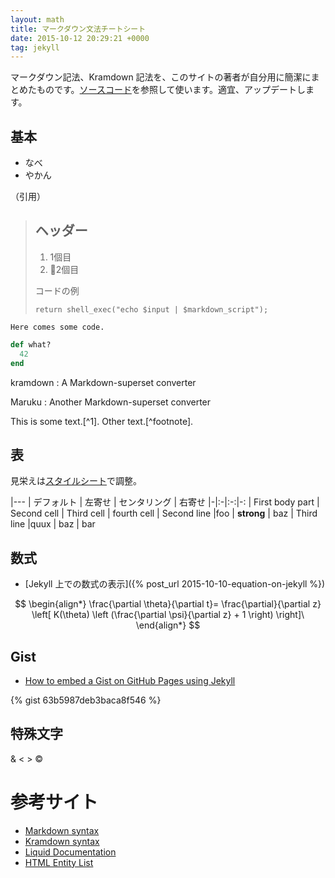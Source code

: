 ```yaml
---
layout: math
title: マークダウン文法チートシート
date: 2015-10-12 20:29:21 +0000
tag: jekyll
---
```

マークダウン記法、Kramdown 記法を、このサイトの著者が自分用に簡潔にまとめたものです。[ソースコード](https://raw.githubusercontent.com/sekika/sekika.github.io/master/_posts/2015-10-12-cheetsheet.md)を参照して使います。適宜、アップデートします。

## 基本

- なべ
- やかん

（引用）

> ## ヘッダー
> 
> 1.   1個目
> 2.   2個目
> 
> コードの例
> 
>     return shell_exec("echo $input | $markdown_script");

~~~~~~~~
Here comes some code.
~~~~~~~~

~~~ ruby
def what?
  42
end
~~~

kramdown
: A Markdown-superset converter

Maruku
:     Another Markdown-superset converter

This is some text.[^1]. Other text.[^footnote].

## 表

見栄えは[スタイルシート](https://github.com/sekika/sekika.github.io/blob/master/css/personal.css)で調整。

|---
| デフォルト | 左寄せ | センタリング | 右寄せ
|-|:-|:-:|-:
| First body part | Second cell | Third cell | fourth cell
| Second line |foo | **strong** | baz
| Third line |quux | baz | bar

## 数式

- [Jekyll 上での数式の表示]({% post_url 2015-10-10-equation-on-jekyll %})

$$
\begin{align*}
\frac{\partial \theta}{\partial t}= \frac{\partial}{\partial z}
\left[ K(\theta) \left (\frac{\partial \psi}{\partial z} + 1 \right) \right]\
\end{align*}
$$

## Gist

- [How to embed a Gist on GitHub Pages using Jekyll](https://gist.github.com/benbalter/5555251)

{% gist 63b5987deb3baca8f546 %}

## 特殊文字

&amp; &lt; &gt; &copy;

# 参考サイト

- [Markdown syntax](http://daringfireball.net/projects/markdown/syntax)
- [Kramdown syntax](http://kramdown.gettalong.org/syntax.html)
- [Liquid Documentation](https://github.com/Shopify/liquid/wiki)
- [HTML Entity List](http://www.freeformatter.com/html-entities.html)
